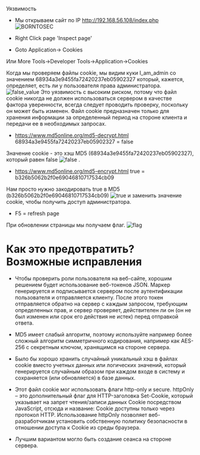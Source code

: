 Уязвимость

* Мы открываем сайт по IP http://192.168.56.108/index.php
![BORNTOSEC](BORNTOSEC.png) 

* Right Click page 'Inspect page'  
* Goto Application-> Cookies

Или More Tools->Developer Tools->Application->Cookies

Когда мы проверяем файлы cookie, мы видим куки I_am_admin со значением 68934a3e9455fa72420237eb05902327 который, кажется, определяет, есть ли у пользователя права администратора.
![false_value](false_value.png) 
Это уязвимость с высоким риском, потому что файл cookie никогда не должен использоваться сервером в качестве фактора уверенности, 
всегда следует проводить проверку, поскольку он может быть изменен. Файл cookie предназначен только для хранения информации за определенный период на стороне клиента и передачи ее в необходимых запросах.

* https://www.md5online.org/md5-decrypt.html
68934a3e9455fa72420237eb05902327 = false

Значение cookie - это хэш MD5 (68934a3e9455fa72420237eb05902327), который равен false ![false](FALSE.png) .

* https://www.md5online.org/md5-encrypt.html
true = b326b5062b2f0e69046810717534cb09

Нам просто нужно закодировать true в MD5 (b326b5062b2f0e69046810717534cb09)
![true](TRUE.png) 
 и заменить значение cookie, чтобы получить доступ администратора.

* F5 = refresh page

При обновлении страницы мы получаем флаг.
![flag](get_flag.png) 

# Как это предотвратить? Возможные исправления

* Чтобы проверить роли пользователя на веб-сайте, хорошим решением будет использование веб-токенов JSON. Маркер генерируется и подписывается сервером после аутентификации пользователя и отправляется клиенту. После этого токен отправляется обратно на сервер с каждым запросом, требующим определенных прав, и сервер проверяет, действителен ли он (он не был изменен или срок его действия не истек) перед отправкой ответа.

* MD5 имеет слабый алгоритм, поэтому  используйте например более сложный алгоритм симметричного кодирования, например как AES-256 с секретным ключом, хранящимся на стороне сервера.

* Было бы хорошо хранить случайный уникальный хэш в файлах cookie вместо учетных данных или логических значений, который генерируется случайным образом при каждом входе в систему и сохраняется (или обновляется) в базе данных.

* Этот файл cookie мог использовать флаги http-only и secure.
httpOnly – это дополнительный флаг для HTTP-заголовка Set-Cookie, который указывает на запрет чтения/записи данных Cookie посредством JavaScript, отсюда и название: Cookie доступны только через протокол HTTP. Использование httpOnly позволяет веб-разработчикам установить собственную политику безопасности в отношении доступа к Cookie из среды браузера.

* Лучшим вариантом могло быть создание сеанса на стороне сервера.
